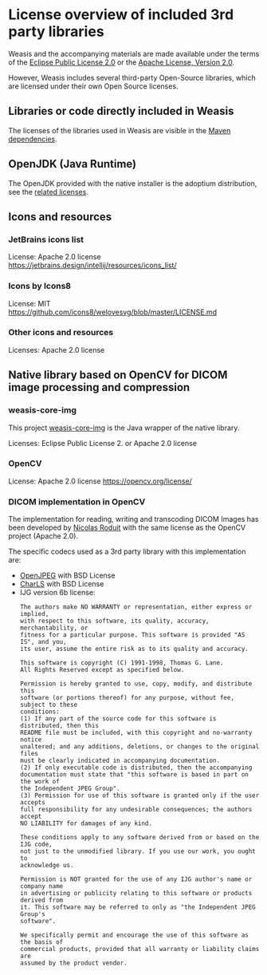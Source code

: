 # License overview of included 3rd party libraries

Weasis and the accompanying materials are made available under the terms of
the [Eclipse Public License 2.0](https://www.eclipse.org/legal/epl-2.0) or
the [Apache License, Version 2.0](https://www.apache.org/licenses/LICENSE-2.0).

However, Weasis includes several third-party Open-Source libraries, which are licensed under their
own Open Source licenses.

## Libraries or code directly included in Weasis

The licenses of the libraries used in Weasis are visible in the [Maven dependencies](https://github.com/nroduit/Weasis/network/dependencies).


## OpenJDK (Java Runtime)

The OpenJDK provided with the native installer is the adoptium distribution, see the [related licenses](https://projects.eclipse.org/projects/adoptium.temurin).

## Icons and resources

### JetBrains icons list

License: Apache 2.0 license  
https://jetbrains.design/intellij/resources/icons_list/

### Icons by Icons8

License: MIT 
https://github.com/icons8/welovesvg/blob/master/LICENSE.md

### Other icons and resources

Licenses: Apache 2.0 license

## Native library based on OpenCV for DICOM image processing and compression

### weasis-core-img
This project [weasis-core-img](https://github.com/nroduit/weasis-core-img) is the Java wrapper of the native library.

Licenses: Eclipse Public License 2. or Apache 2.0 license

### OpenCV

License: Apache 2.0 license
https://opencv.org/license/

### DICOM implementation in OpenCV

The implementation for reading, writing and transcoding DICOM Images has been developed by [Nicolas Roduit](https://github.com/nroduit) with the same license as the OpenCV project (Apache 2.0).

The specific codecs used as a 3rd party library with this implementation are:

- [OpenJPEG](https://github.com/uclouvain/openjpeg/blob/master/LICENSE) with BSD License
- [CharLS](https://github.com/team-charls/charls/blob/master/LICENSE.md) with BSD License
- IJG version 6b license:
    ```
    The authors make NO WARRANTY or representation, either express or implied,
    with respect to this software, its quality, accuracy, merchantability, or
    fitness for a particular purpose. This software is provided "AS IS", and you,
    its user, assume the entire risk as to its quality and accuracy.
    
    This software is copyright (C) 1991-1998, Thomas G. Lane.
    All Rights Reserved except as specified below.
    
    Permission is hereby granted to use, copy, modify, and distribute this
    software (or portions thereof) for any purpose, without fee, subject to these
    conditions:
    (1) If any part of the source code for this software is distributed, then this
    README file must be included, with this copyright and no-warranty notice
    unaltered; and any additions, deletions, or changes to the original files
    must be clearly indicated in accompanying documentation.
    (2) If only executable code is distributed, then the accompanying
    documentation must state that "this software is based in part on the work of
    the Independent JPEG Group".
    (3) Permission for use of this software is granted only if the user accepts
    full responsibility for any undesirable consequences; the authors accept
    NO LIABILITY for damages of any kind.
    
    These conditions apply to any software derived from or based on the IJG code,
    not just to the unmodified library. If you use our work, you ought to
    acknowledge us.
    
    Permission is NOT granted for the use of any IJG author's name or company name
    in advertising or publicity relating to this software or products derived from
    it. This software may be referred to only as "the Independent JPEG Group's
    software".
    
    We specifically permit and encourage the use of this software as the basis of
    commercial products, provided that all warranty or liability claims are
    assumed by the product vendor.
    ```

